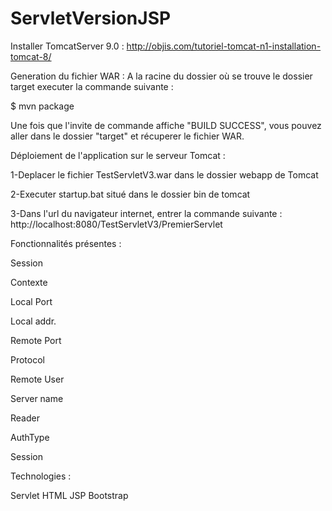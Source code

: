 # ServletVersionJSP

Installer TomcatServer 9.0 : http://objis.com/tutoriel-tomcat-n1-installation-tomcat-8/

Generation du fichier WAR :
A la racine du dossier où se trouve le dossier target executer la commande suivante :

$ mvn package

Une fois que l'invite de commande affiche "BUILD SUCCESS", vous pouvez aller dans le dossier "target" et récuperer le fichier WAR.

Déploiement de l'application sur le serveur Tomcat : 

1-Deplacer le fichier TestServletV3.war dans le dossier webapp de Tomcat 

2-Executer startup.bat situé dans le dossier bin de tomcat 

3-Dans l'url du navigateur internet, entrer la commande suivante : http://localhost:8080/TestServletV3/PremierServlet

Fonctionnalités présentes :

Session

Contexte

Local Port

Local addr.

Remote Port

Protocol

Remote User

Server name

Reader

AuthType

Session

Technologies :

Servlet
HTML
JSP
Bootstrap


